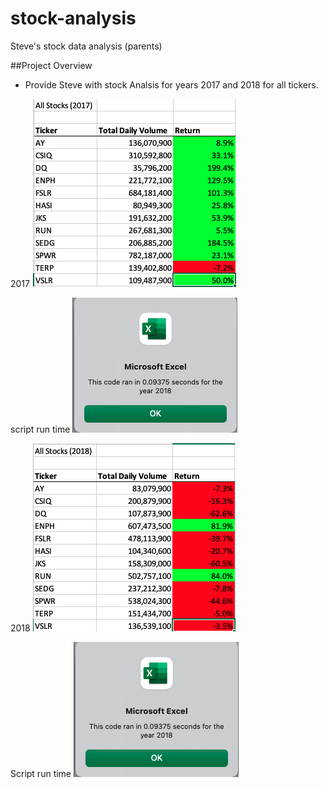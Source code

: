 # stock-analysis
Steve's stock data analysis (parents)

##Project Overview

* Provide Steve with stock Analsis for years 2017 and 2018 for all tickers.

2017 
![](/resource/VBA_Challenge_2017.png)

script run time
![](/resource/VBA_Challenge_2018_refactored.png)

2018 
![](/resource/VBA_Challenge_2018.png)

Script run time
![](/resource/VBA_Challenge_2018_refactored.png)


